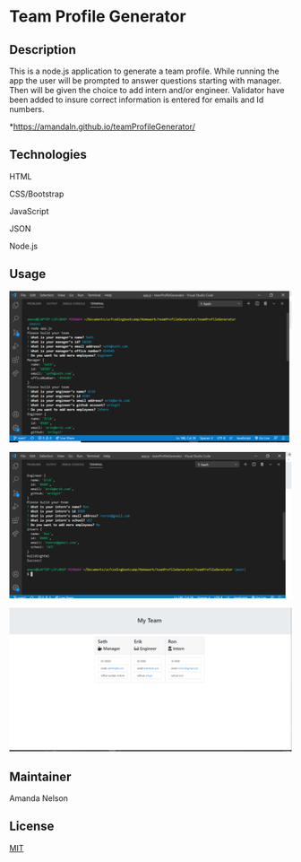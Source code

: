 # Team Profile Generator 

## Description
This is a node.js application to generate a team profile.  While running the app the user will be prompted to answer questions starting with manager. Then will be given the choice to add intern and/or engineer. Validator have been added to insure correct information is entered for emails and Id numbers.

*https://amandaln.github.io/teamProfileGenerator/

## Technologies
HTML

CSS/Bootstrap

JavaScript

JSON

Node.js


## Usage
![terminal](./assets/images/terminal1.png)

![terminal cont](./assets/images/terminal2.png)

![html screenshot](./assets/images/html.png)


## Maintainer
Amanda Nelson

## License
[MIT](https://choosealicense.com/licenses/mit/)